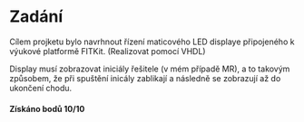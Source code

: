 # Zadání

Cílem projketu bylo navrhnout řízení maticového LED displaye připojeného k výukové platformě FITKit. (Realizovat pomocí VHDL)

Display musí zobrazovat iniciály řešitele (v mém případě MR), a to takovým způsobem, že při spuštění inicály zablikají a následně se zobrazují až do ukončení chodu.

#### Získáno bodů 10/10